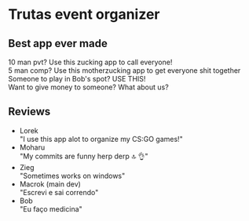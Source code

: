 # Trutas event organizer

## Best app ever made
10 man pvt? Use this zucking app to call everyone!  
5 man comp? Use this motherzucking app to get everyone shit together  
Someone to play in Bob's spot? USE THIS!  
Want to give money to someone? What about us?

## Reviews
* Lorek  
"I use this app alot to organize my CS:GO games!"
* Moharu  
"My commits are funny herp derp :top: :ok_hand:"
* Zieg  
"Sometimes works on windows"
* Macrok (main dev)  
"Escrevi e sai correndo"
* Bob  
"Eu faço medicina"
